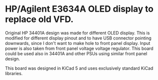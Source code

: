 # HP/Agilent E3634A OLED display to replace old VFD.

Original HP 34401A design was made for different OLED display. This is modified for different display pinout 
and to have USB connector pointing downwards, since I don't want to make hole to front panel display. 
Input power is also taken from front panel voltage voltage regulator.
This board could be used also in 34401A and other PSUs using similar front panel design. 

This board was designed in KiCad 5 and uses exclusively standard KiCad libraries.
